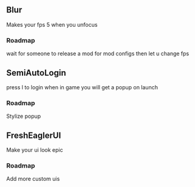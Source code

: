 ## Blur
Makes your fps 5 when you unfocus

### Roadmap
wait for someone to release a mod for mod configs then let u change fps





## SemiAutoLogin
press l to login when in game
you will get a popup on launch

### Roadmap
Stylize popup





## FreshEaglerUI
Make your ui look epic

### Roadmap
Add more custom uis

